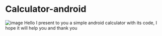 # Calculator-android
![image](https://user-images.githubusercontent.com/85293016/158019083-c334b3af-2d78-4729-9399-8c8b1cdb85ab.png)
Hello I present to you a simple android calculator with its code, I hope it will help you and thank you
